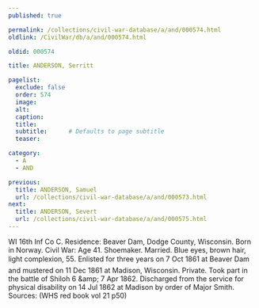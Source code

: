 ```yaml
---
published: true

permalink: /collections/civil-war-database/a/and/000574.html
oldlink: /CivilWar/db/a/and/000574.html

oldid: 000574

title: ANDERSON, Serritt

pagelist:
  exclude: false
  order: 574
  image: 
  alt:
  caption:
  title:
  subtitle:      # Defaults to page subtitle
  teaser:

category: 
  - A 
  - AND

previous:
  title: ANDERSON, Samuel
  url: /collections/civil-war-database/a/and/000573.html  
next:
  title: ANDERSON, Severt
  url: /collections/civil-war-database/a/and/000575.html   
---
```

WI 16th Inf Co C. Residence: Beaver Dam, Dodge County, Wisconsin. Born in Norway. Civil War: Age 41. Shoemaker. Married. Blue eyes, brown hair, light complexion, 5&#146;5&#148;. Enlisted for three years on 7 Oct 1861 at Beaver Dam and mustered on 11 Dec 1861 at Madison, Wisconsin. Private. Took part in the battle of Shiloh 6 &amp;amp; 7 Apr 1862. Discharged from the service for physical disability on 14 Jul 1862 at Madison by order of Major Smith. Sources: (WHS red book vol 21 p50)
